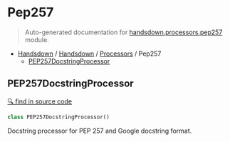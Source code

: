# Pep257

> Auto-generated documentation for [handsdown.processors.pep257](../../../handsdown/processors/pep257.py) module.

- [Handsdown](../../README.md#handsdown) / [Handsdown](#handsdown) / [Processors](#processors) / Pep257
  - [PEP257DocstringProcessor](#pep257docstringprocessor)

## PEP257DocstringProcessor

[🔍 find in source code](../../../handsdown/processors/pep257.py#l6)

```python
class PEP257DocstringProcessor()
```

Docstring processor for PEP 257 and Google docstring format.
